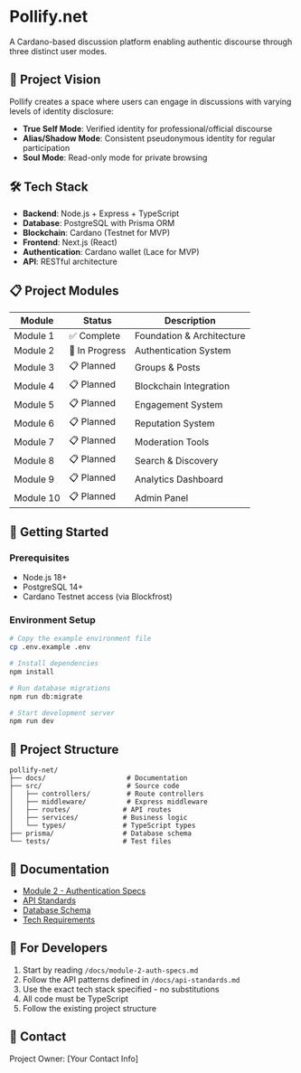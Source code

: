 # Pollify.net

A Cardano-based discussion platform enabling authentic discourse through three distinct user modes.

## 🎯 Project Vision

Pollify creates a space where users can engage in discussions with varying levels of identity disclosure:
- **True Self Mode**: Verified identity for professional/official discourse
- **Alias/Shadow Mode**: Consistent pseudonymous identity for regular participation  
- **Soul Mode**: Read-only mode for private browsing

## 🛠 Tech Stack

- **Backend**: Node.js + Express + TypeScript
- **Database**: PostgreSQL with Prisma ORM
- **Blockchain**: Cardano (Testnet for MVP)
- **Frontend**: Next.js (React)
- **Authentication**: Cardano wallet (Lace for MVP)
- **API**: RESTful architecture

## 📋 Project Modules

| Module | Status | Description |
|--------|--------|-------------|
| Module 1 | ✅ Complete | Foundation & Architecture |
| Module 2 | 🚧 In Progress | Authentication System |
| Module 3 | 📋 Planned | Groups & Posts |
| Module 4 | 📋 Planned | Blockchain Integration |
| Module 5 | 📋 Planned | Engagement System |
| Module 6 | 📋 Planned | Reputation System |
| Module 7 | 📋 Planned | Moderation Tools |
| Module 8 | 📋 Planned | Search & Discovery |
| Module 9 | 📋 Planned | Analytics Dashboard |
| Module 10 | 📋 Planned | Admin Panel |

## 🚀 Getting Started

### Prerequisites
- Node.js 18+ 
- PostgreSQL 14+
- Cardano Testnet access (via Blockfrost)

### Environment Setup
```bash
# Copy the example environment file
cp .env.example .env

# Install dependencies
npm install

# Run database migrations
npm run db:migrate

# Start development server
npm run dev
```

## 📁 Project Structure
```
pollify-net/
├── docs/                    # Documentation
├── src/                     # Source code
│   ├── controllers/         # Route controllers
│   ├── middleware/          # Express middleware
│   ├── routes/             # API routes
│   ├── services/           # Business logic
│   └── types/              # TypeScript types
├── prisma/                 # Database schema
└── tests/                  # Test files
```

## 📖 Documentation

- [Module 2 - Authentication Specs](./docs/module-2-auth-specs.md)
- [API Standards](./docs/api-standards.md)
- [Database Schema](./docs/database-schema.md)
- [Tech Requirements](./docs/tech-requirements.md)

## 🤝 For Developers

1. Start by reading `/docs/module-2-auth-specs.md`
2. Follow the API patterns defined in `/docs/api-standards.md`
3. Use the exact tech stack specified - no substitutions
4. All code must be TypeScript
5. Follow the existing project structure

## 📧 Contact

Project Owner: [Your Contact Info]
